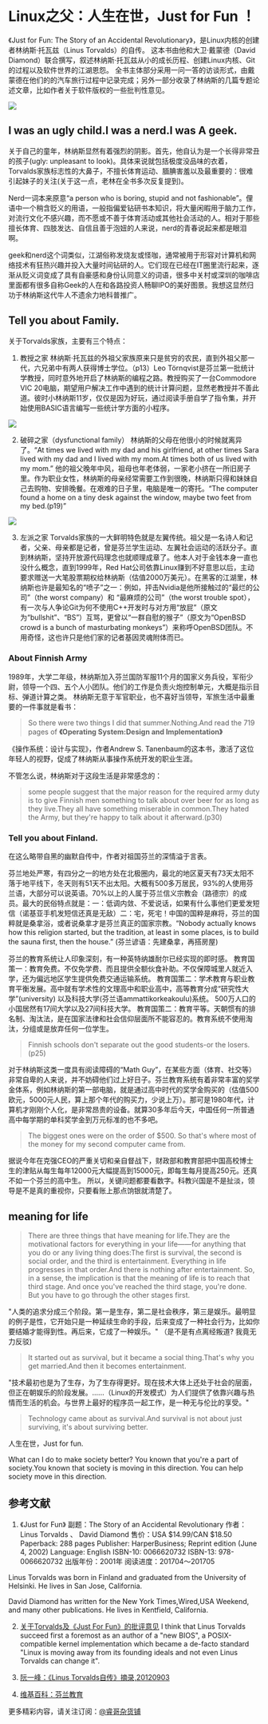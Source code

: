 # Linux之父：人生在世，Just for Fun ！

《Just for Fun: The Story of an Accidental Revolutionary》，是Linux内核的创建者林纳斯·托瓦兹（Linus Torvalds）的自传。
这本书由他和大卫·戴蒙德（David Diamond）联合撰写，叙述林纳斯·托瓦兹从小的成长历程、创建Linux内核、Git的过程以及软件世界的江湖恩怨。
全书主体部分采用一问一答的访谈形式，由戴蒙德在他们的的汽车旅行过程中记录完成；另外一部分收录了林纳斯的几篇专题论述文章，比如作者关于软件版权的一些批判性意见。

![](http://og2061b3n.bkt.clouddn.com/Linus_Torvalds_BookTheme.png)

## I was an ugly child.I was a nerd.I was A geek.

关于自己的童年，林纳斯显然有着强烈的阴影。首先，他自认为是一个长得非常丑的孩子(ugly: unpleasant to look)。具体来说就包括极度没品味的衣着，Torvalds家族标志性的大鼻子，不擅长体育运动、腼腆害羞以及最重要的：很难引起妹子的关注(关于这一点，老林在全书多次反复提到)。

Nerd一词本来原意“a person who is boring, stupid and not fashionable”。俚语中一个稍含贬义的用语，一般指偏爱钻研书本知识，将大量闲暇用于脑力工作，对流行文化不感兴趣，而不愿或不善于体育活动或其他社会活动的人。相对于那些擅长体育、四肢发达、自信且善于泡妞的人来说，nerd的青春说起来都是眼泪啊。

geek和nerd这个词类似，江湖俗称发烧友或怪咖，通常被用于形容对计算机和网络技术有狂热兴趣并投入大量时间钻研的人。它们现在已经在IT圈里流行起来，逐渐从贬义词变成了具有自豪感和身份认同意义的词语，很多中关村或深圳的咖啡店里面都有很多自称Geek的人在和各路投资人畅聊IPO的美好图景。我想这显然归功于林纳斯这代牛人不遗余力地科普推广。

## Tell you about Family.

关于Torvalds家族，主要有三个特点：

1. 教授之家
   林纳斯·托瓦兹的外祖父家族原来只是贫穷的农民，直到外祖父那一代，六兄弟中有两人获得博士学位。（p13）Leo Törnqvist是芬兰第一批统计学教授，同时意外地开启了林纳斯的编程之路。教授购买了一台Commodore VIC 20电脑，期望用户解决工作中遇到的统计计算问题，显然老教授并不善此道。彼时小林纳斯11岁，仅仅是因为好玩，通过阅读手册自学了指令集，并开始使用BASIC语言编写一些统计学方面的小程序。

![](http://og2061b3n.bkt.clouddn.com/Linus_Torvalds_Family.png)

2. 破碎之家（dysfunctional family）
   林纳斯的父母在他很小的时候就离异了。“At times we lived with my dad and his girlfriend, at other times Sara lived with my dad and I lived with my mom.At times both of us lived with my mom.” 他的祖父晚年中风，祖母也年老体弱，一家老小挤在一所旧房子里。作为职业女性，林纳斯的母亲经常需要工作到很晚，林纳斯只得和妹妹自己去购物、安排晚餐。在艰难的日子里，电脑是唯一的寄托。“The computer found a home on a tiny desk against the window, maybe two feet from my bed.(p19)”

![](http://og2061b3n.bkt.clouddn.com/Linux_Torvalds_VIC20.jpg)

3. 左派之家
   Torvalds家族的一大鲜明特色就是左翼传统。祖父是一名诗人和记者，父亲、母亲都是记者，曾是芬兰学生运动、左翼社会运动的活跃分子。直到林纳斯，坚持开放源代码理念也就顺理成章了。他本人对于金钱本身一直也没什么概念，直到1999年，Red Hat公司依靠Linux赚到不好意思以后，主动要求赠送一大笔股票期权给林纳斯（估值2000万美元）。在黑客的江湖里，林纳斯也许是最知名的“喷子”之一：例如，抨击Nvidia是他所接触过的“最烂的公司”（the worst company）和 “最麻烦的公司”（the worst trouble spot），有一次与人争论Git为何不使用C++开发时与对方用“放屁”（原文为“bullshit”、“BS”）互骂，更曾以“一群自慰的猴子”（原文为“OpenBSD crowd is a bunch of masturbating monkeys”）来称呼OpenBSD团队。不用奇怪，这也许只是他们家的记者基因灵魂附体而已。

### About Finnish Army

1989年，大学二年级，林纳斯加入芬兰国防军服11个月的国家义务兵役，军衔少尉，领导一个四、五个人小团队。他们的工作是负责火炮控制单元，大概是指示目标、弹道计算之类。
林纳斯无意于军官职业，也不喜好当领导，军旅生活中最重要的一件事就是看书：
>So there were two things I did that summer.Nothing.And read the 719 pages of **《Operating System:Design and Implementation》**

《操作系统：设计与实现》，作者Andrew S. Tanenbaum的这本书，激活了这位年轻人的视野，促成了林纳斯从事操作系统开发的职业生涯。

不管怎么说，林纳斯对于这段生活是非常感念的：

>some people suggest that the major reason for the required army duty is to give Finnish men something to talk about over beer for as long as they live.They all have something miserable in common.They hated the Army, but they're happy to talk about it afterward.(p30)

### Tell you about Finland.

在这么略带自黑的幽默自传中，作者对祖国芬兰的深情溢于言表。

芬兰地处严寒，有四分之一的地方处在北极圈内，最北的地区夏天有73天太阳不落于地平线下，冬天则有51天不出太阳。大概有500多万居民，93%的人使用芬兰语，大部分可以说英语。70%以上的人属于芬兰信义宗教会（路德宗）的成员。最大的民俗特点就是：一：低调内敛、不爱说话，如果有什么事他们更爱发短信（诺基亚手机发短信还真是无敌）二：宅，死宅！中国的国粹是麻将，芬兰的国粹就是桑拿浴，或者说桑拿才是芬兰真正的国家宗教。“Nobody actually knows how this religion started, but the tradition, at least in some places, is to build the sauna first, then the house.” (芬兰谚语：先建桑拿，再搭房屋)

芬兰的教育系统让人印象深刻，有一种英特纳雄耐尔已经实现的即时感。
教育国策一：教育免费。不仅免学费、而且提供全额伙食补助。不仅保障城里人就近入学，还为偏远地区学生提供免费交通运输系统。
教育国策二：学术教育与职业教育平衡发展。高中就有学术性的文理高中和职业高中，高等教育分成“研究性大学”(university) 以及科技大学(芬兰语ammattikorkeakoulu)系统。
500万人口的小国居然有17间大学以及27间科技大学。
教育国策二：教育平等。天朝惯有的排名制、淘汰法，是在国家法律和社会信仰层面所不能容忍的。教育系统不使用淘汰，分组或是放弃任何一位学生。

>Finnish schools don't separate out the good students-or the losers.(p25)

对于林纳斯这类一度具有阅读障碍的“Math Guy”，在某些方面（体育、社交等）非常自卑的人来说，并不妨碍他们过上好日子。芬兰教育系统有着非常丰富的奖学金体系，例如林纳斯的第一部电脑，就是通过高中时代的奖学金购买的（估值500欧元，5000元人民，算上那个年代的购买力，少说上万）。那可是1980年代，计算机才刚刚个人化，是非常昂贵的设备。就算30多年后今天，中国任何一所普通高中每学期的单科奖学金到万元标准的也不多吧。

>The biggest ones were on the order of $500. So that's where most of the money for my second computer came from.

据说今年在克强CEO的严重关切和亲自督战下，财政部和教育部把中国高校博士生的津贴从每生每年12000元大幅提高到15000元，即每生每月提高250元。还真不如一个芬兰的高中生。
所以，关键问题都要看数字。科教兴国是不是扯淡，领导是不是真的重视你，只要看账上那点饷银就清楚了。

## meaning for life

>There are three things that have meaning for life.They are the motivational factors for everything in your life——for anything that you do or any living thing does:The first is survival, the second is social order, and the third is entertainment. Everything in life progresses in that order.And there is nothing after entertainment. So, in a sense, the implication is that the meaning of life is to reach that third stage. And once you've reached the third stage, you're done. But you have to go through the other stages first.

"人类的追求分成三个阶段。第一是生存，第二是社会秩序，第三是娱乐。最明显的例子是性，它开始只是一种延续生命的手段，后来变成了一种社会行为，比如你要结婚才能得到性。再后来，它成了一种娱乐。" （是不是有点离经叛道? 我竟无力反驳)

>It started out as survival, but it became a social thing.That's why you get married.And then it becomes entertainment.

"技术最初也是为了生存，为了生存得更好。现在技术大体上还处于社会的层面，但正在朝娱乐的阶段发展。......（Linux的开发模式）为人们提供了依靠兴趣与热情而生活的机会。与世界上最好的程序员一起工作，是一种无与伦比的享受。"

>Technology came about as survival.And survival is not about just surviving, it's about surviving better.

人生在世，Just for fun.

What can I do to make society better?
You known that you're a part of society.You known that society is moving in this direction.
You can help society move in this direction.

## 参考文献

1. 《Just for Fun》
副题：The Story of an Accidental Revolutionary
作者：Linus Torvalds 、 David Diamond
售价：USA $14.99/CAN $18.50
Paperback: 288 pages
Publisher: HarperBusiness; Reprint edition (June 4, 2002)
Language: English
ISBN-10: 0066620732
ISBN-13: 978-0066620732
出版年份：2001年
阅读进度：201704～201705

Linus Torvalds was born in Finland and graduated from the University of Helsinki.
He lives in San Jose, California.

David Diamond has written for the New York Times,Wired,USA Weekend, and many other publications.
He lives in Kentfield, California.

2. [关于Torvalds及《Just For Fun》的批评意见](http://www.softpanorama.org/People/Torvalds/summing_up.shtml#Vanity%20Fair%20Autobiography)
I think that Linus Torvalds succeed first a foremost as an author of a "new BIOS", a POSIX-compatible kernel implementation which became a de-facto standard
"Linux is moving away from its founding ideals and not even Linus Torvalds can change it".

3. [阮一峰：《Linus Torvalds自传》摘录,20120903](http://www.ruanyifeng.com/blog/2012/09/linus_torvalds.html)

4. [维基百科：芬兰教育](https://zh.wikipedia.org/wiki/芬蘭教育)

更多精彩内容，请关注订阅：[@睿哥杂货铺](https://riboseyim.github.io) 
